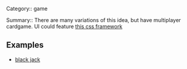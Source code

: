 Category:: game

Summary:: There are many variations of this idea, but have multiplayer cardgame. UI could feature [this css framework](https://selfthinker.github.io/CSS-Playing-Cards/)

## Examples
- [black jack](https://www.thatsoftwaredude.com/content/6417/how-to-code-blackjack-using-javascript)